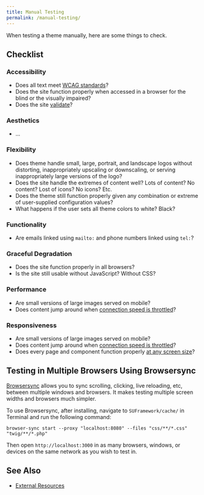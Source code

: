```yaml
---
title: Manual Testing
permalink: /manual-testing/
---
```


When testing a theme manually, here are some things to check.

## Checklist

### Accessibility

- Does all text meet [WCAG standards](http://webaim.org/resources/contrastchecker/)?
- Does the site function properly when accessed in a browser for the blind or the visually impaired?
- Does the site [validate](https://validator.w3.org/)?

### Aesthetics

- ...

### Flexibility

- Does theme handle small, large, portrait, and landscape logos without distorting, inappropriately upscaling or downscaling, or serving inappropriately large versions of the logo?
- Does the site handle the extremes of content well? Lots of content? No content? Lost of icons? No icons? Etc.
- Does the theme still function properly given any combination or extreme of user-supplied configuration values?
- What happens if the user sets all theme colors to white? Black?

### Functionality

- Are emails linked using `mailto:` and phone numbers linked using `tel:`?

### Graceful Degradation

- Does the site function properly in all browsers?
- Is the site still usable without JavaScript? Without CSS?

### Performance

- Are small versions of large images served on mobile?
- Does content jump around when [connection speed is throttled](https://css-tricks.com/throttling-the-network/)?

### Responsiveness

- Are small versions of large images served on mobile?
- Does content jump around when [connection speed is throttled](https://css-tricks.com/throttling-the-network/)?
- Does every page and component function properly [at any screen size](https://developers.google.com/web/tools/chrome-devtools/device-mode/?utm_source=dcc&utm_medium=redirect&utm_campaign=2016q3)?

## Testing in Multiple Browsers Using Browsersync

[Browsersync](https://www.browsersync.io/) allows you to sync scrolling, clicking, live reloading, etc, between multiple windows and browsers. It makes testing multiple screen widths and browsers much simpler.

To use Browsersync, after installing, navigate to `SUFramework/cache/` in Terminal and run the following command:

```
browser-sync start --proxy "localhost:8080" --files "css/**/*.css" "twig/**/*.php"
```

Then open `http://localhost:3000` in as many browsers, windows, or devices on the same network as you wish to test in.

## See Also

- [External Resources](external_resources.md)
